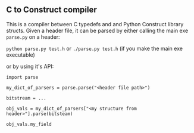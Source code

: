 ## C to Construct compiler

This is a compiler between C typedefs and and Python Construct library structs.  Given a header file, it can be parsed by either calling the main exe `parse.py` on a header:  
  
`python parse.py test.h`  or `./parse.py test.h` (if you make the main exe executable)  
  
or by using it's API:  
  
```
import parse
  
my_dict_of_parsers = parse.parse("<header file path>")

bitstream = ...

obj_vals = my_dict_of_parsers["<my structure from header>"].parse(bitsteam)

obj_vals.my_field
```

